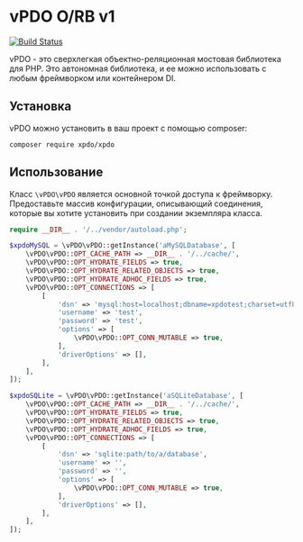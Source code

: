 # vPDO O/RB v1

[![Build Status](https://github.com/modxcms/xpdo/workflows/CI/badge.svg?branch=3.x)](https://github.com/modxcms/xpdo/workflows/CI/badge.svg?branch=3.x)

vPDO - это сверхлегкая объектно-реляционная мостовая библиотека для PHP. Это автономная библиотека, и ее можно использовать с любым фреймворком или контейнером DI.

## Установка

vPDO можно установить в ваш проект с помощью composer:

    composer require xpdo/xpdo


## Использование

Класс `\vPDO\vPDO` является основной точкой доступа к фреймворку. Предоставьте массив конфигурации, описывающий соединения, которые вы хотите установить при создании экземпляра класса.

```php
require __DIR__ . '/../vendor/autoload.php';

$xpdoMySQL = \vPDO\vPDO::getInstance('aMySQLDatabase', [
    \vPDO\vPDO::OPT_CACHE_PATH => __DIR__ . '/../cache/',
    \vPDO\vPDO::OPT_HYDRATE_FIELDS => true,
    \vPDO\vPDO::OPT_HYDRATE_RELATED_OBJECTS => true,
    \vPDO\vPDO::OPT_HYDRATE_ADHOC_FIELDS => true,
    \vPDO\vPDO::OPT_CONNECTIONS => [
        [
            'dsn' => 'mysql:host=localhost;dbname=xpdotest;charset=utf8',
            'username' => 'test',
            'password' => 'test',
            'options' => [
                \vPDO\vPDO::OPT_CONN_MUTABLE => true,
            ],
            'driverOptions' => [],
        ],
    ],
]);

$xpdoSQLite = \vPDO\vPDO::getInstance('aSQLiteDatabase', [
    \vPDO\vPDO::OPT_CACHE_PATH => __DIR__ . '/../cache/',
    \vPDO\vPDO::OPT_HYDRATE_FIELDS => true,
    \vPDO\vPDO::OPT_HYDRATE_RELATED_OBJECTS => true,
    \vPDO\vPDO::OPT_HYDRATE_ADHOC_FIELDS => true,
    \vPDO\vPDO::OPT_CONNECTIONS => [
        [
            'dsn' => 'sqlite:path/to/a/database',
            'username' => '',
            'password' => '',
            'options' => [
                \vPDO\vPDO::OPT_CONN_MUTABLE => true,
            ],
            'driverOptions' => [],
        ],
    ],
]);
```

